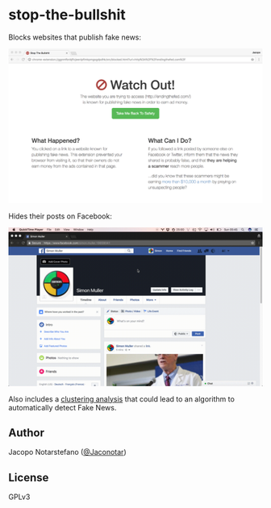 # stop-the-bullshit #

Blocks websites that publish fake news:

![Screenshot of Stop the Bullshit](/img/stop-the-bullshit-screen.png?raw=true)

Hides their posts on Facebook:

![Video of Stop the Bullshit](/img/stop-the-bullshit-video.gif?raw=true)

Also includes a [clustering analysis](discriminating-fake-news-from-real-news.ipynb)
that could lead to an algorithm to automatically detect Fake News.

## Author ##

Jacopo Notarstefano ([@Jaconotar](https://twitter.com/Jaconotar))

## License ##

GPLv3

